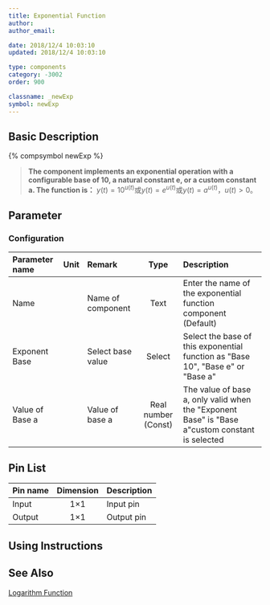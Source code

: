 ```yaml
---
title: Exponential Function
author: 
author_email:

date: 2018/12/4 10:03:10
updated: 2018/12/4 10:03:10

type: components
category: -3002
order: 900

classname: _newExp
symbol: newExp
---
```

## Basic Description
{% compsymbol newExp %}

> **The component implements an exponential operation with a configurable base of 10, a natural constant e, or a custom constant a. The function is：**
> $y(t) = {10^{u(t)} }$或$y(t) = {e^{u(t)} }$或$y(t) = {a^{u(t)} }$，$u(t)>0$。

## Parameter
### Configuration
| Parameter name | Unit | Remark | Type | Description |
| :--- | :--- | :--- | :--: | :--- |
| Name |  | Name of component | Text | Enter the name of the exponential function component (Default)  |
| Exponent Base |  | Select base value | Select | Select the base of this exponential function as "Base 10", "Base e" or "Base a" |
| Value of Base a |  | Value of base a | Real number (Const) | The value of base a, only valid when the "Exponent Base" is "Base a"custom constant is selected |


## Pin List

| Pin name | Dimension | Description |
| :--- | :--:  | :--- |
| Input | 1×1 | Input pin |
| Output | 1×1 | Output pin |

## Using Instructions



## See Also

[Logarithm Function](comp_newLog.html)
